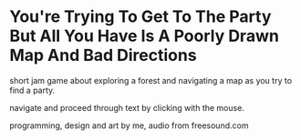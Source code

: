 # You're Trying To Get To The Party But All You Have Is A Poorly Drawn Map And Bad Directions

short jam game about exploring a forest and navigating a map as you try to find a party.

navigate and proceed through text by clicking with the mouse.

programming, design and art by me, audio from freesound.com
